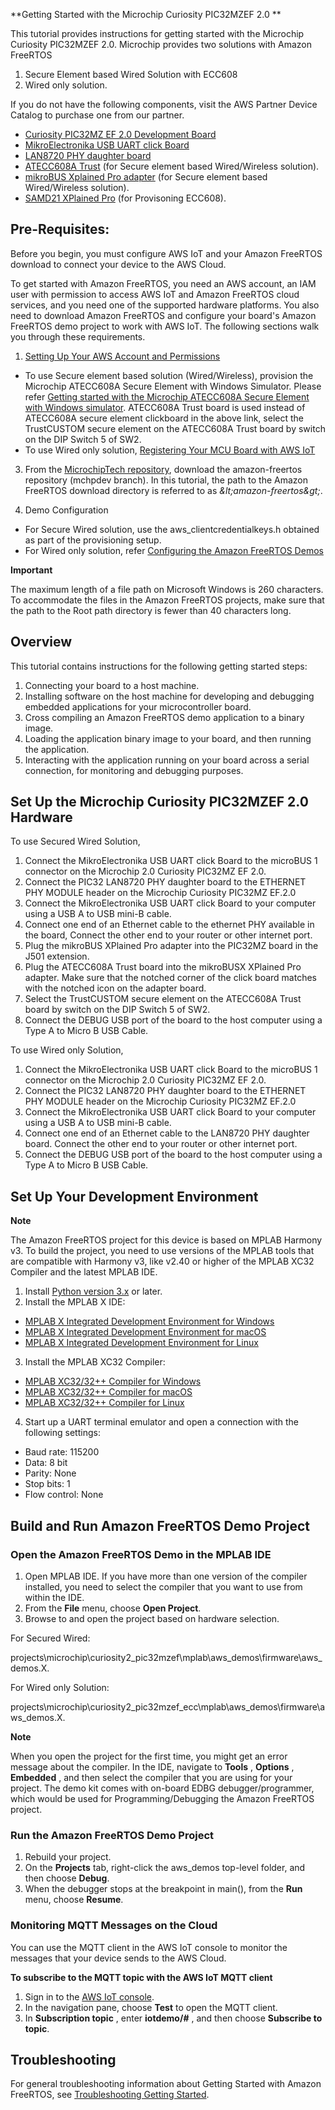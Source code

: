 **Getting Started with the Microchip Curiosity PIC32MZEF 2.0 **

This tutorial provides instructions for getting started with the Microchip Curiosity PIC32MZEF 2.0. Microchip provides two solutions with Amazon FreeRTOS

1. Secure Element based Wired Solution with ECC608
2. Wired only solution.

If you do not have the following components, visit the AWS Partner Device Catalog to purchase one from our partner.

- [Curiosity PIC32MZ EF  2.0 Development Board](https://www.microchip.com/Developmenttools/ProductDetails/DM320209)
- [MikroElectronika USB UART click Board](https://www.mikroe.com/usb-uart-click)
- [LAN8720 PHY daughter board](http://www.microchip.com/DevelopmentTools/ProductDetails.aspx?PartNO=ac320004-3)
- [ATECC608A Trust](https://www.microchip.com/developmenttools/ProductDetails/DT100104#additional-summary) (for Secure element based Wired/Wireless solution).
- [mikroBUS Xplained Pro adapter](https://www.microchip.com/Developmenttools/ProductDetails/ATMBUSADAPTER-XPRO) (for Secure element based Wired/Wireless solution).
- [SAMD21 XPlained Pro](https://www.microchip.com/DevelopmentTools/ProductDetails/ATSAMD21-XPRO) (for Provisoning ECC608).

## **Pre-Requisites:**

Before you begin, you must configure AWS IoT and your Amazon FreeRTOS download to connect your device to the AWS Cloud.

To get started with Amazon FreeRTOS, you need an AWS account, an IAM user with permission to access AWS IoT and Amazon FreeRTOS cloud services, and you need one of the supported hardware platforms. You also need to download Amazon FreeRTOS and configure your board&#39;s Amazon FreeRTOS demo project to work with AWS IoT. The following sections walk you through these requirements.

1. [Setting Up Your AWS Account and Permissions](https://docs.aws.amazon.com/freertos/latest/userguide/freertos-account-and-permissions.html)

- To use Secure element based solution (Wired/Wireless), provision the Microchip ATECC608A Secure Element with Windows Simulator. Please refer [Getting started with the Microchip ATECC608A Secure Element with Windows simulator](https://docs.aws.amazon.com/freertos/latest/userguide/getting_started_atecc608a.html).  ATECC608A Trust board is used instead of ATECC608A secure element clickboard in the above link, select the TrustCUSTOM secure element on the ATECC608A Trust board by switch on the DIP Switch 5 of SW2.
- To use Wired only solution, [Registering Your MCU Board with AWS IoT](https://docs.aws.amazon.com/freertos/latest/userguide/get-started-freertos-thing.html)

3. From the [MicrochipTech repository](https://github.com/MicrochipTech/amazon-freertos/tree/mchpdev/), download the amazon-freertos repository (mchpdev branch).  In this tutorial, the path to the Amazon FreeRTOS download directory is referred to as _\&lt;amazon-freertos\&gt;_.

4. Demo Configuration

- For Secure Wired solution, use the aws_clientcredentialkeys.h obtained as part of the provisioning setup.
- For Wired only solution, refer [Configuring the Amazon FreeRTOS Demos](https://docs.aws.amazon.com/freertos/latest/userguide/freertos-configure.html)

**Important**

The maximum length of a file path on Microsoft Windows is 260 characters. To accommodate the files in the Amazon FreeRTOS projects, make sure that the path to the Root path directory is fewer than 40 characters long.

## **Overview**

This tutorial contains instructions for the following getting started steps:

1. Connecting your board to a host machine.
2. Installing software on the host machine for developing and debugging embedded applications for your microcontroller board.
3. Cross compiling an Amazon FreeRTOS demo application to a binary image.
4. Loading the application binary image to your board, and then running the application.
5. Interacting with the application running on your board across a serial connection, for monitoring and debugging purposes.

## Set Up the Microchip Curiosity PIC32MZEF 2.0 Hardware
To use Secured Wired Solution,
1. Connect the MikroElectronika USB UART click Board to the microBUS 1 connector on the Microchip 2.0 Curiosity PIC32MZ EF 2.0.
2. Connect the PIC32 LAN8720 PHY daughter board to the ETHERNET PHY MODULE header on the Microchip Curiosity PIC32MZ EF.2.0
3. Connect the MikroElectronika USB UART click Board to your computer using a USB A to USB mini-B cable.
4. Connect one end of an Ethernet cable to the ethernet PHY available in the board, Connect the other end to your router or other internet port.
5. Plug the mikroBUS XPlained Pro adapter into the PIC32MZ board in the J501 extension.
6. Plug the ATECC608A Trust board into the mikroBUSX XPlained Pro adapter. Make sure that the notched corner of the click board matches with the notched icon on the adapter board.
7. Select the TrustCUSTOM secure element on the ATECC608A Trust board by switch on the DIP Switch 5 of SW2.
8. Connect the DEBUG USB port of the board to the host computer using a Type A
to Micro B USB Cable.


To use Wired only Solution,
1. Connect the MikroElectronika USB UART click Board to the microBUS 1 connector on the Microchip 2.0 Curiosity PIC32MZ EF 2.0.
2. Connect the PIC32 LAN8720 PHY daughter board to the ETHERNET PHY MODULE header on the Microchip Curiosity PIC32MZ EF.2.0
3. Connect the MikroElectronika USB UART click Board to your computer using a USB A to USB mini-B cable.
4. Connect one end of an Ethernet cable to the LAN8720 PHY daughter board. Connect the other end to your router or other internet port.
5. Connect the DEBUG USB port of the board to the host computer using a Type A to Micro B USB Cable.


## Set Up Your Development Environment

**Note**

The Amazon FreeRTOS project for this device is based on MPLAB Harmony v3. To build the project, you need to use versions of the MPLAB tools that are compatible with Harmony v3, like v2.40 or higher of the MPLAB XC32 Compiler and the latest MPLAB IDE.

1. Install [Python version 3.x](https://www.python.org/downloads/) or later.
2. Install the MPLAB X IDE:
  - [MPLAB X Integrated Development Environment for Windows](http://www.microchip.com/mplabx-ide-windows-installer)
  - [MPLAB X Integrated Development Environment for macOS](http://www.microchip.com/mplabx-ide-osx-installer)
  - [MPLAB X Integrated Development Environment for Linux](http://www.microchip.com/mplabx-ide-linux-installer)
3. Install the MPLAB XC32 Compiler:
  - [MPLAB XC32/32++ Compiler for Windows](http://www.microchip.com/mplabxc32windows)
  - [MPLAB XC32/32++ Compiler for macOS](http://www.microchip.com/mplabxc32osx)
  - [MPLAB XC32/32++ Compiler for Linux](http://www.microchip.com/mplabxc32linux)
4. Start up a UART terminal emulator and open a connection with the following settings:
  - Baud rate: 115200
  - Data: 8 bit
  - Parity: None
  - Stop bits: 1
  - Flow control: None

## Build and Run Amazon FreeRTOS Demo Project

### Open the Amazon FreeRTOS Demo in the MPLAB IDE

1. Open MPLAB IDE. If you have more than one version of the compiler installed, you need to select the compiler that you want to use from within the IDE.
2. From the  **File**  menu, choose  **Open Project**.
3. Browse to and open the project based on hardware selection.

For Secured Wired:

projects\microchip\curiosity2_pic32mzef\mplab\aws_demos\firmware\aws_demos.X.

For Wired only Solution:

projects\microchip\curiosity2_pic32mzef_ecc\mplab\aws_demos\firmware\aws_demos.X.


**Note**

When you open the project for the first time, you might get an error message about the compiler. In the IDE, navigate to  **Tools** ,  **Options** ,  **Embedded** , and then select the compiler that you are using for your project. The demo kit comes with on-board EDBG debugger/programmer, which would be used for Programming/Debugging the Amazon FreeRTOS project.

### Run the Amazon FreeRTOS Demo Project

1. Rebuild your project.
2. On the  **Projects**  tab, right-click the aws\_demos top-level folder, and then choose  **Debug**.
3. When the debugger stops at the breakpoint in main(), from the  **Run**  menu, choose  **Resume**.

### Monitoring MQTT Messages on the Cloud

You can use the MQTT client in the AWS IoT console to monitor the messages that your device sends to the AWS Cloud.

**To subscribe to the MQTT topic with the AWS IoT MQTT client**

1. Sign in to the [AWS IoT console](https://console.aws.amazon.com/iotv2/).
2. In the navigation pane, choose  **Test**  to open the MQTT client.
3. In  **Subscription topic** , enter  **iotdemo/#** , and then choose  **Subscribe to topic**.

## Troubleshooting

For general troubleshooting information about Getting Started with Amazon FreeRTOS, see [Troubleshooting Getting Started](https://docs.aws.amazon.com/freertos/latest/userguide/gsg-troubleshooting.html).